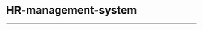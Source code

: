 # HR-management-system
--------------------------------------------------------------------------------------------------------------------------------------------------------------------------------------------------------------